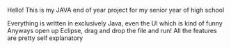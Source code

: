 Hello! This is my JAVA end of year project for my senior year of high school

Everything is written in exclusively Java, even the UI which is kind of funny
Anyways open up Eclipse, drag and drop the file and run! All the features are pretty self explanatory
